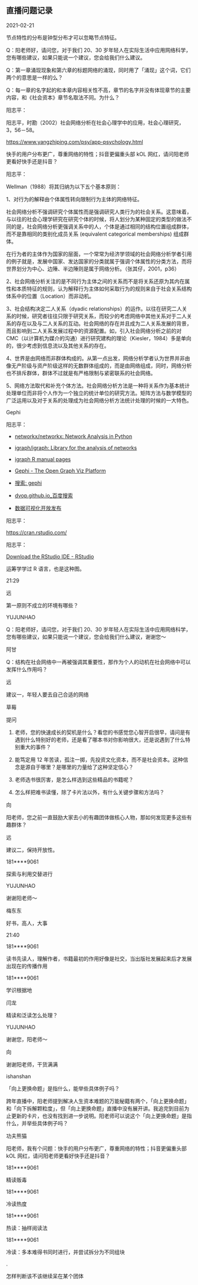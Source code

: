 ## 直播问题记录

2021-02-21

节点特性的分布是钟型分布才可以忽略节点特征。

Q：阳老师好，请问您，对于我们 20、30 岁年轻人在实际生活中应用网络科学，您有哪些建议，如果只能说一个建议，您会给我们什么建议。

Q：第一章涌现现象和第六章的标题网络的涌现，同时用了「涌现」这个词，它们两个的意思是一样的么？

Q：每一章的名字起的和本章内容相关性不高，章节的名字并没有体现章节的主要内容，和《社会资本》章节名取法不同。为什么？

阳志平：

阳志平，时勘（2002）社会网络分析在社会心理学中的应用，社会心理研究，3，56－58。

https://www.yangzhiping.com/psy/app-psychology.html

快手的用户分布更广，尊重网络的特性；抖音更偏重头部 kOL 网红，请问阳老师更看好快手还是抖音？

阳志平：

Wellman（1988）将其归纳为以下五个基本原则：

1、对行为的解释由个体属性转向限制行为主体的网络特征。

社会网络分析不强调研究个体属性而是强调研究人类行为的社会关系。这意味着，与以往的社会心理学研究在研究个体的时候，将人划分为某种固定的类型的做法不同的是，社会网络分析更强调关系中的人，个体是通过相同的结构位置组成群体，而不是靠相同的类别化成员关系 (equivalent categorical memberships) 组成群体。

在行为者的主体作为国家的层面，一个常常为经济学领域的社会网络分析学者引用的例子就是，发展中国家、发达国家的分类就属于强调个体属性的分类方法，而将世界划分为中心、边陲、半边陲则是属于网络分析。（张其仔，2001，p36）

2、社会网络分析关注的是不同行为主体之间的关系而不是将关系还原为其内在属性和本质特征的规则，认为解释行为主体如何采取行为的规则来自于社会关系结构体系中的位置（Location）而非动机。

3、社会结构决定二人关系（dyadic relationships）的运作。以往在研究二人关系的时候，研究者往往只限于研究关系，而较少的考虑网络中其他关系对于二人关系的存在以及与二人关系的互动。社会网络的存在并且成为二人关系发展的背景，而且影响到二人关系发展过程中的资源配置。如，引入社会网络分析之前的对 CMC（以计算机为媒介的沟通）进行研究建构的理论（Kiesler，1984）多是单向的，很少考虑到信息流以及其他关系的存在。

4、世界是由网络而非群体构成的。从第一点出发，网络分析学者认为世界并非由像无产阶级与资产阶级这样的无数群体组成的，而是由网络组成，同时，网络分析也不排斥群体，群体不过就是有严格限制与紧密联系的社会网络。

5、网络方法取代和补充个体方法。社会网络分析方法是一种将关系作为基本统计处理单位而非将个人作为一个独立的统计单位的研究方法。矩阵方法与数学模型的广泛运用以及对于关系的处理成为社会网络分析方法统计处理的时候的一大特色。

Gephi

阳志平：

* [networkx/networkx: Network Analysis in Python](https://github.com/networkx/networkx)

* [igraph/igraph: Library for the analysis of networks](https://github.com/igraph/igraph)

* [igraph R manual pages](https://igraph.org/r/doc/aaa-igraph-package.html)

* [Gephi - The Open Graph Viz Platform](https://gephi.org/)

* [搜索: gephi](https://www.douban.com/search?cat=1001&q=gephi)

* [dvop.github.io_百度搜索](https://www.baidu.com/s?ie=utf-8&f=8&rsv_bp=1&rsv_idx=1&tn=baidu&wd=dvop.github.io&fenlei=256&oq=gephi%2520%25E5%2588%2598%25E5%258B%2587%2520github&rsv_pq=c47d528b00157db8&rsv_t=06f8EMfGIJON83%2FOGBqkQmXZRCnUQs74t6Qxesri3Y%2FZdbC3Ec2SaEbs8ps&rqlang=cn&rsv_enter=1&rsv_dl=tb&rsv_btype=t&inputT=395&rsv_sug3=26&rsv_sug2=0&rsv_sug4=395)

* [数据可视化开放发布](http://dvop.github.io/)

阳志平：

https://cran.rstudio.com/



阳志平：

[Download the RStudio IDE - RStudio](https://rstudio.com/products/rstudio/download/#download)

运筹学学过 R 语言，也是这种图。





21:29

远

第一原则不成立的环境有哪些？

YUJUNHAO

Q：阳老师好，请问您，对于我们 20、30 岁年轻人在实际生活中应用网络科学，您有哪些建议，如果只能说一个建议，您会给我们什么建议，谢谢您～

阿甘

Q：结构在社会网络中一再被强调其重要性，那作为个人的动机在社会网络中可以发挥什么作用吗？

远

建议一，年轻人要去自己合适的网络

草莓

提问

1. 老师，您的快速成长的契机是什么？看您的书感觉您心智开启很早，请问是有遇到什么特别好的老师，还是看了哪本书对你影响很大，还是说遇到了什么特别重大的事件？

2. 能笃定用 12 年苦读，孤注一掷，先投资文化资本，而不是社会资本。这种信念是源自于哪里？是哪里的力量给了这种坚定信心？

3. 老师选书很厉害，是怎么样选到这些精品的书籍呢？

4. 怎么样把难书读懂，除了卡片法以外，有什么关键步骤和方法吗？

向

阳老师，您之前一直鼓励大家去小的有趣团体做核心人物，那如何发现更多这些有趣群体？

远

建议二，保持开放性。

181****9061

探索与利用交替进行

YUJUNHAO

谢谢阳老师～

梅东东

好书，高人，大事

21:40

181****9061

读书先读人，理解作者，书籍最初的作用好像是社交，当出版社发展起来后才发展出现在的传播作用

181****9061

学识根据地

闫龙

精读和泛读怎么处理？

YUJUNHAO

谢谢您，阳老师～



向

谢谢阳老师，干货满满

ishanshan

「向上更换命题」是指什么，能举些具体例子吗？

跨年直播中，阳老师提到解决人生资本难题的万能秘籍有两个，「向上更换命题」和「向下拆解颗粒度」，但「向上更换命题」直播中没有展开讲。我追完到目前为止更新的卡片，也没有找到进一步说明。阳老师可以说这个「向上更换命题」是指什么，并举些具体例子吗？

功夫熊猫

阳老师，我有个问题：快手的用户分布更广，尊重网络的特性；抖音更偏重头部 kOL 网红，请问阳老师更看好快手还是抖音？

181****9061

精读贩毒

181****9061

冷读热度

181****9061

热读：抽样阅读法

181****9061

冷读：多本难得书同时进行，并尝试拆分为不同组块

.

怎样判断该不该继续呆在某个团体

